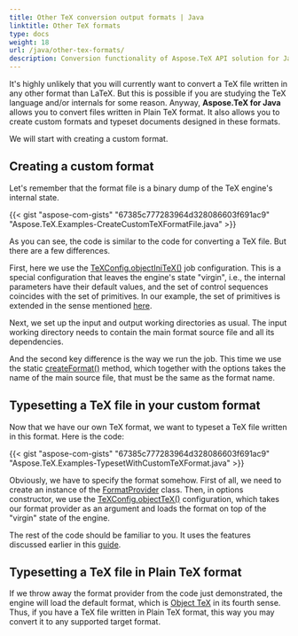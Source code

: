 ```yaml
---
title: Other TeX conversion output formats | Java
linktitle: Other TeX formats
type: docs
weight: 18
url: /java/other-tex-formats/
description: Conversion functionality of Aspose.TeX API solution for Java allows converting LaTeX files as well as your own custom TeX files. Here are some code examples.
---
```


It's highly unlikely that you will currently want to convert a TeX file written in any other format than LaTeX. But this is possible if you are studying the TeX language and/or internals for some reason. Anyway, **Aspose.TeX for Java** allows you to convert files written in Plain TeX format. It also allows you to create custom formats and typeset documents designed in these formats.

We will start with creating a custom format.

## **Creating a custom format**

Let's remember that the format file is a binary dump of the TeX engine's internal state.

{{< gist "aspose-com-gists" "67385c777283964d328086603f691ac9" "Aspose.TeX.Examples-CreateCustomTeXFormatFile.java" >}}

As you can see, the code is similar to the code for converting a TeX file. But there are a few differences.

First, here we use the [TeXConfig.objectIniTeX()](https://apireference.aspose.com/tex/java/com.aspose.tex/TeXConfig#objectIniTeX--) job configuration. This is a special configuration that leaves the engine's state "virgin", i.e., the internal parameters have their default values, and the set of control sequences coincides with the set of primitives. In our example, the set of primitives is extended in the sense mentioned [here](/tex/net/aspose-tex-and-object-tex/#object-tex).

Next, we set up the input and output working directories as usual. The input working directory needs to contain the main format source file and all its dependencies.

And the second key difference is the way we run the job. This time we use the static [createFormat()](https://apireference.aspose.com/tex/java/com.aspose.tex/TeXJob#createFormat-java.lang.String-com.aspose.tex.TeXOptions-) method, which together with the options takes the name of the main source file, that must be the same as the format name.

## **Typesetting a TeX file in your custom format**

Now that we have our own TeX format, we want to typeset a TeX file written in this format. Here is the code:

{{< gist "aspose-com-gists" "67385c777283964d328086603f691ac9" "Aspose.TeX.Examples-TypesetWithCustomTeXFormat.java" >}}

Obviously, we have to specify the format somehow. First of all, we need to create an instance of the [FormatProvider](https://apireference.aspose.com/tex/java/com.aspose.tex/FormatProvider) class. Then, in options constructor, we use the [TeXConfig.objectTeX()](https://apireference.aspose.com/tex/java/com.aspose.tex/TeXConfig#objectTeX--) configuration, which takes our format provider as an argument and loads the format on top of the "virgin" state of the engine.

The rest of the code should be familiar to you. It uses the features discussed earlier in this [guide](/tex/java/conversion/).

## **Typesetting a TeX file in Plain TeX format**

If we throw away the format provider from the code just demonstrated, the engine will load the default format, which is [Object TeX](/tex/net/aspose-tex-and-object-tex/) in its fourth sense. Thus, if you have a TeX file written in Plain TeX format, this way you may convert it to any supported target format.